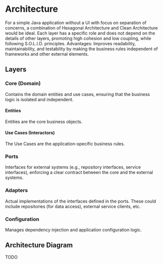 

# Architecture

For a simple Java application without a UI with focus on separation of concerns, a combination of Hexagonal Architecture and Clean Architecture would be ideal.
Each layer has a specific role and does not depend on the details of other layers, promoting high cohesion and low coupling, while following S.O.L.I.D. principles.
Advantages: Improves readability, maintainability, and testability by making the business rules independent of frameworks and other external elements.

## Layers
### Core (Domain)

Contains the domain entities and use cases, ensuring that the business logic is isolated and independent.

#### Entities

Entities are the core business objects.

#### Use Cases (Interactors)

The Use Cases are the application-specific business rules.

### Ports

Interfaces for external systems (e.g., repository interfaces, service interfaces), enforcing a clear contract between the core and the external systems.

### Adapters

Actual implementations of the interfaces defined in the ports. These could include repositories (for data access), external service clients, etc.

### Configuration

Manages dependency injection and application configuration logic.

## Architecture Diagram

TODO
